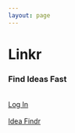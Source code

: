 ```yaml
---
layout: page
---
```


<link rel="stylesheet" type="text/css" href="{{ site.baseurl }}/assets/css/home.css">

<div class="container">
    <div class="landing-header">
        <h1 class="title"><strong>Linkr</strong></h1>
        <h3 class="subtitle">Find Ideas Fast</h3>
    </div>
    <br>
    <a href="{{ site.baseurl }}/AA_login.html" class="btn">Log In</a>
    <br><br>
    <a href="{{ site.baseurl }}/AB_ideafindr.html" class="btn">Idea Findr</a>   
</div>